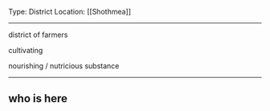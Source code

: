 Type: District
Location: [[Shothmea]]

---

district of farmers

cultivating 

nourishing / nutricious substance

---

## who is here